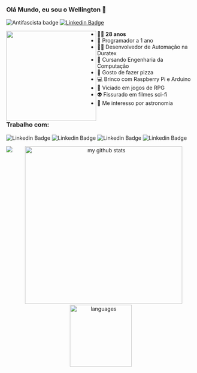 ### Olá Mundo, eu sou o Wellington 👋

![Antifascista badge](https://img.shields.io/badge/dev-antifascista-red)
[![Linkedin Badge](https://img.shields.io/badge/-Linkedin-blue?logo=Linkedin&logoColor=white&link=https://www.linkedin.com/in/wellington-juvenal-ferreira-fonseca-a4b01a67/)](https://www.linkedin.com/in/wellington-juvenal-ferreira-fonseca-a4b01a67/)

<img src="https://cdn5.vectorstock.com/i/thumb-large/85/84/grated-cloud-data-and-computer-system-code-vector-21928584.jpg" align="left" width="240">

  
* 👨‍🦲 **28 anos**
* 👶 Programador a 1 ano
* 👨‍💻 Desenvolvedor de Automação na Duratex
* 🤖 Cursando Engenharia da Computação
* 🍕 Gosto de fazer pizza
* 💻 Brinco com Raspberry Pi e Arduino
* 🎲 Viciado em jogos de RPG
* 👽 Fissurado em filmes sci-fi
* 🌌 Me interesso por astronomia
#

### Trabalho com:

![Linkedin Badge](https://img.shields.io/badge/python%20-%2314354C.svg?&logo=python&logoColor=white)
![Linkedin Badge](https://img.shields.io/badge/-BluePrism-blue)
![Linkedin Badge](https://img.shields.io/badge/sap-0FAAFF?logo=sap&logoColor=white)
![Linkedin Badge](https://img.shields.io/badge/-VBA-brightgreen)

[<img src="https://user-images.githubusercontent.com/64553168/98723914-c054ed80-2371-11eb-9cde-7ba9ba32262e.PNG" align="left" width="">](https://docs.microsoft.com/pt-br/users/w-fonseca/)

<!-- status codes -->
  <div align="center">
    <p align="center">
      <img src="https://github-readme-stats.vercel.app/api?username=W-Fonseca&show_icons=true&theme=dark" alt="my github stats" width="420"/>&nbsp;<img src="https://github-readme-stats.vercel.app/api/top-langs/?username=W-Fonseca&layout=compact&theme=dark" alt="languages" height="165" hide_rank "True">
    </p>
  </div>
  
  
